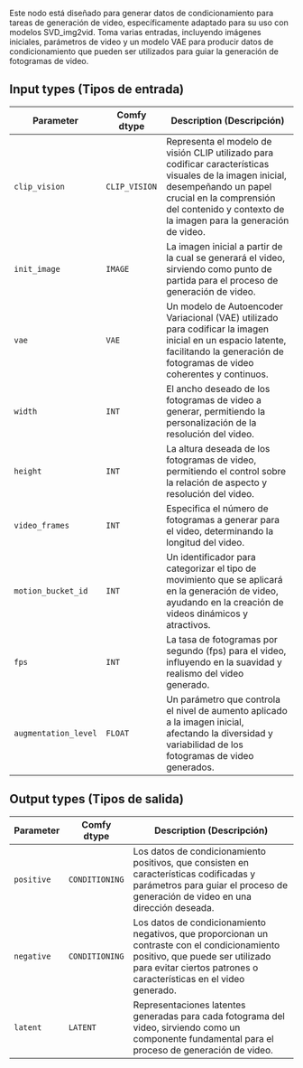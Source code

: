 
Este nodo está diseñado para generar datos de condicionamiento para tareas de generación de video, específicamente adaptado para su uso con modelos SVD_img2vid. Toma varias entradas, incluyendo imágenes iniciales, parámetros de video y un modelo VAE para producir datos de condicionamiento que pueden ser utilizados para guiar la generación de fotogramas de video.
## Input types (Tipos de entrada)

| Parameter             | Comfy dtype        | Description (Descripción) |
|----------------------|--------------------|-------------|
| `clip_vision`         | `CLIP_VISION`      | Representa el modelo de visión CLIP utilizado para codificar características visuales de la imagen inicial, desempeñando un papel crucial en la comprensión del contenido y contexto de la imagen para la generación de video. |
| `init_image`          | `IMAGE`            | La imagen inicial a partir de la cual se generará el video, sirviendo como punto de partida para el proceso de generación de video. |
| `vae`                 | `VAE`              | Un modelo de Autoencoder Variacional (VAE) utilizado para codificar la imagen inicial en un espacio latente, facilitando la generación de fotogramas de video coherentes y continuos. |
| `width`               | `INT`              | El ancho deseado de los fotogramas de video a generar, permitiendo la personalización de la resolución del video. |
| `height`              | `INT`              | La altura deseada de los fotogramas de video, permitiendo el control sobre la relación de aspecto y resolución del video. |
| `video_frames`        | `INT`              | Especifica el número de fotogramas a generar para el video, determinando la longitud del video. |
| `motion_bucket_id`    | `INT`              | Un identificador para categorizar el tipo de movimiento que se aplicará en la generación de video, ayudando en la creación de videos dinámicos y atractivos. |
| `fps`                 | `INT`              | La tasa de fotogramas por segundo (fps) para el video, influyendo en la suavidad y realismo del video generado. |
| `augmentation_level`  | `FLOAT`            | Un parámetro que controla el nivel de aumento aplicado a la imagen inicial, afectando la diversidad y variabilidad de los fotogramas de video generados. |

## Output types (Tipos de salida)

| Parameter     | Comfy dtype        | Description (Descripción) |
|---------------|--------------------|-------------|
| `positive`    | `CONDITIONING`     | Los datos de condicionamiento positivos, que consisten en características codificadas y parámetros para guiar el proceso de generación de video en una dirección deseada. |
| `negative`    | `CONDITIONING`     | Los datos de condicionamiento negativos, que proporcionan un contraste con el condicionamiento positivo, que puede ser utilizado para evitar ciertos patrones o características en el video generado. |
| `latent`      | `LATENT`           | Representaciones latentes generadas para cada fotograma del video, sirviendo como un componente fundamental para el proceso de generación de video. |
